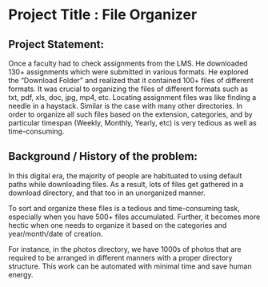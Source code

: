 
# Project Title : File Organizer


## Project Statement:

Once a faculty had to check assignments from the LMS. He downloaded 130+ assignments which were submitted in various formats. He explored the “Download Folder” and realized that it contained 100+ files of different formats. It was crucial to organizing the files of different formats such as txt, pdf, xls, doc, jpg, mp4, etc. Locating assignment files was like finding a needle in a haystack. Similar is the case with many other directories. In order to organize all such files based on the extension, categories, and by particular timespan (Weekly, Monthly, Yearly, etc) is very tedious as well as time-consuming.


## Background / History of the problem:

In this digital era, the majority of people are habituated to using default paths while downloading files. As a result, lots of files get gathered in a download directory, and that too in an unorganized manner.

To sort and organize these files is a tedious and time-consuming task, especially when you have 500+ files accumulated. Further, it becomes more hectic when one needs to organize it based on the categories and year/month/date of creation.

For instance, in the photos directory, we have 1000s of photos that are required to be arranged in different manners with a proper directory structure. This work can be automated with minimal time and save human energy.
